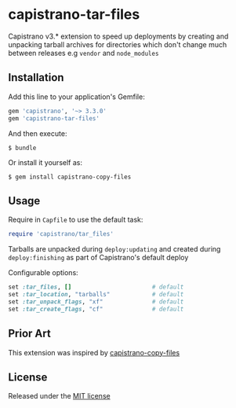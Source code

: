 capistrano-tar-files
=====================

Capistrano v3.* extension to speed up deployments by creating and unpacking tarball archives
for directories which don't change much between releases e.g `vendor` and `node_modules`

## Installation

Add this line to your application's Gemfile:

```ruby
gem 'capistrano', '~> 3.3.0'
gem 'capistrano-tar-files'
```

And then execute:

    $ bundle

Or install it yourself as:

    $ gem install capistrano-copy-files

## Usage

Require in `Capfile` to use the default task:

```ruby
require 'capistrano/tar_files'
```

Tarballs are unpacked during `deploy:updating` and created during `deploy:finishing` as part of Capistrano's default deploy

Configurable options:

```ruby
set :tar_files, []                       # default
set :tar_location, "tarballs"            # default
set :tar_unpack_flags, "xf"              # default
set :tar_create_flags, "cf"              # default
```

## Prior Art

This extension was inspired by [capistrano-copy-files](https://github.com/capistrano/copy-files)

## License

Released under the [MIT license](LICENSE)
